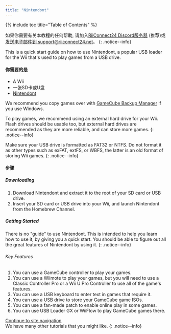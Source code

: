 ```yaml
---
title: "Nintendont"
---
```


{% include toc title="Table of Contents" %}

如果你需要有关本教程的任何帮助, 请加入[RiiConnect24 Discord服务器](https://discord.gg/rc24) (推荐)或 [发送电子邮件到 support@riiconnect24.net](mailto:support@riiconnect24.net)。
{: .notice--info}

This is a quick start guide on how to use Nintendont, a popular USB loader for the Wii that's used to play games from a USB drive.

#### 你需要的是

- A Wii
- 一张SD卡或U盘
- [Nintendont](https://hbb1.oscwii.org/hbb/Nintendont/Nintendont.zip)

We recommend you copy games over with [GameCube Backup Manager](https://github.com/AxionDrak/GameCube-Backup-Manager/releases) if you use Windows.

To play games, we recommend using an external hard drive for your Wii. Flash drives should be usable too, but external hard drives are recommended as they are more reliable, and can store more games.
{: .notice--info}

Make sure your USB drive is formatted as FAT32 or NTFS. Do not format it as other types such as exFAT, extFS, or WBFS, the latter is an old format of storing Wii games.
{: .notice--info}

#### 步骤

##### Downloading

1.  Download Nintendont and extract it to the root of your SD card or USB drive.
2.  Insert your SD card or USB drive into your Wii, and launch Nintendont from the Homebrew Channel.

##### Getting Started

There is no "guide" to use Nintendont. This is intended to help you learn how to use it, by giving you a quick start. You should be able to figure out all the great features of Nintendont by using it.
{: .notice--info}

###### Key Features

1. You can use a GameCube controller to play your games.
2. You can use a Wiimote to play your games, but you will need to use a Classic Controller Pro or a Wii U Pro Controller to use all of the game's features.
3. You can use a USB keyboard to enter text in games that require it.
4. You can use a USB drive to store your GameCube game ISOs.
5. You can use a fan-made patch to enable online play in some games.
6. You can use USB Loader GX or WiiFlow to play GameCube games there.

[Continue to site navigation](site-navigation)<br> We have many other tutorials that you might like.
{: .notice--info}
